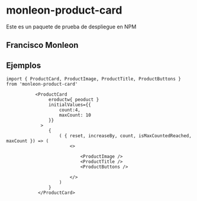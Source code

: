# monleon-product-card

Este es un paquete de prueba de despliegue en NPM

## Francisco Monleon

## Ejemplos

```text
import { ProductCard, ProductImage, ProductTitle, ProductButtons } from 'monleon-product-card'
```

```text
           <ProductCard 
                eroductw{ peoduct }
                initialValues={{
                    count:4,
                    maxCount: 10
                }}
             >
                {
                    ( { reset, increaseBy, count, isMaxCountedReached, maxCount }) => (
                        <>
                           
                            <ProductImage />
                            <ProductTitle />
                            <ProductButtons />     
                                    
                        </>
                    )
                }
            </ProductCard>
````
